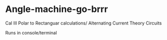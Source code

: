 # Angle-machine-go-brrr

Cal III Polar to Rectanguar calculations/ Alternating Current Theory Circuits

Runs in console/terminal
